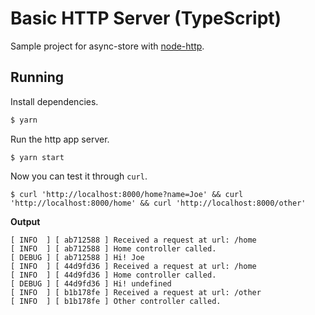 # Basic HTTP Server (TypeScript)

Sample project for async-store with [node-http](https://nodejs.org/api/http.html). 

## Running
Install dependencies. 
```bash
$ yarn
```
Run the http app server. 
```
$ yarn start
```
Now you can test it through `curl`.
```
$ curl 'http://localhost:8000/home?name=Joe' && curl 'http://localhost:8000/home' && curl 'http://localhost:8000/other'
```
**Output**
```
[ INFO  ] [ ab712588 ] Received a request at url: /home
[ INFO  ] [ ab712588 ] Home controller called.
[ DEBUG ] [ ab712588 ] Hi! Joe
[ INFO  ] [ 44d9fd36 ] Received a request at url: /home
[ INFO  ] [ 44d9fd36 ] Home controller called.
[ DEBUG ] [ 44d9fd36 ] Hi! undefined
[ INFO  ] [ b1b178fe ] Received a request at url: /other
[ INFO  ] [ b1b178fe ] Other controller called.

```
